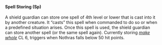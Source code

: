 #### **Spell Storing** (Sp)

A shield guardian can store one spell of 4th level or lower that is cast into it by another creature. It “casts” this spell when commanded to do so or when a predefined situation arises. Once this spell is used, the shield guardian can store another spell (or the same spell again). Currently storing *[make whole]* CL 6, triggers when Nothras falls below 50 hit points.

[make whole]: :d20spell:make-whole